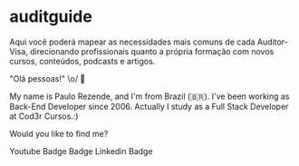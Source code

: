 # auditguide
Aqui você poderá mapear as necessidades mais comuns de cada Auditor-Visa, direcionando profissionais quanto a própria formação com novos cursos, conteúdos, podcasts e artigos.

"Olá pessoas!" \o/ 👋

My name is Paulo Rezende, and I'm from Brazil (🇧🇷). I've been working as Back-End Developer since 2006. Actually I study as a Full Stack Developer at Cod3r Cursos.:)

Would you like to find me?

Youtube Badge  Badge Linkedin Badge


